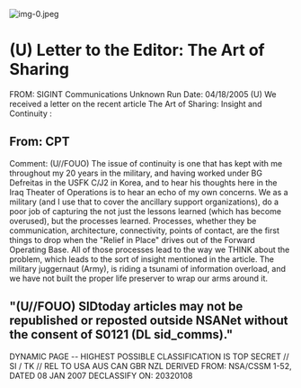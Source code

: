 ![img-0.jpeg](img-0.jpeg)

# (U) Letter to the Editor: The Art of Sharing 

FROM: SIGINT Communications
Unknown
Run Date: 04/18/2005
(U) We received a letter on the recent article The Art of Sharing: Insight and Continuity :

## From: CPT

Comment: (U//FOUO) The issue of continuity is one that has kept with me throughout my 20 years in the military, and having worked under BG Defreitas in the USFK C/J2 in Korea, and to hear his thoughts here in the Iraq Theater of Operations is to hear an echo of my own concerns. We as a military (and I use that to cover the ancillary support organizations), do a poor job of capturing the not just the lessons learned (which has become overused), but the processes learned. Processes, whether they be communication, architecture, connectivity, points of contact, are the first things to drop when the "Relief in Place" drives out of the Forward Operating Base. All of those processes lead to the way we THINK about the problem, which leads to the sort of insight mentioned in the article. The military juggernaut (Army), is riding a tsunami of information overload, and we have not built the proper life preserver to wrap our arms around it.

## "(U//FOUO) SIDtoday articles may not be republished or reposted outside NSANet without the consent of S0121 (DL sid_comms)."

DYNAMIC PAGE -- HIGHEST POSSIBLE CLASSIFICATION IS TOP SECRET // SI / TK // REL TO USA AUS CAN GBR NZL DERIVED FROM: NSA/CSSM 1-52, DATED 08 JAN 2007 DECLASSIFY ON: 20320108
